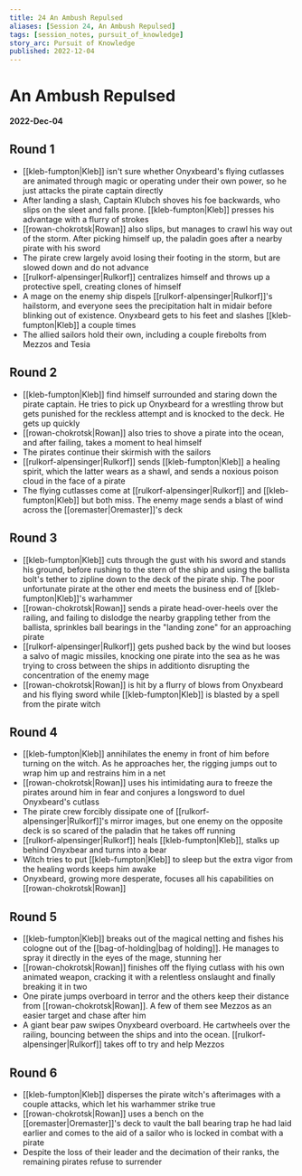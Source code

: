 ```yaml
---
title: 24 An Ambush Repulsed
aliases: [Session 24, An Ambush Repulsed]
tags: [session_notes, pursuit_of_knowledge]
story_arc: Pursuit of Knowledge
published: 2022-12-04
---
```

# An Ambush Repulsed
**2022-Dec-04**

## Round 1
- [[kleb-fumpton|Kleb]] isn't sure whether Onyxbeard's flying cutlasses are animated through magic or operating under their own power, so he just attacks the pirate captain directly
- After landing a slash, Captain Klubch shoves his foe backwards, who slips on the sleet and falls prone. [[kleb-fumpton|Kleb]] presses his advantage with a flurry of strokes
- [[rowan-chokrotsk|Rowan]] also slips, but manages to crawl his way out of the storm. After picking himself up, the paladin goes after a nearby pirate with his sword
- The pirate crew largely avoid losing their footing in the storm, but are slowed down and do not advance
- [[rulkorf-alpensinger|Rulkorf]] centralizes himself and throws up a protective spell, creating clones of himself
- A mage on the enemy ship dispels [[rulkorf-alpensinger|Rulkorf]]'s hailstorm, and everyone sees the precipitation halt in midair before blinking out of existence. Onyxbeard gets to his feet and slashes [[kleb-fumpton|Kleb]] a couple times
- The allied sailors hold their own, including a couple firebolts from Mezzos and Tesia

## Round 2
- [[kleb-fumpton|Kleb]] find himself surrounded and staring down the pirate captain. He tries to pick up Onyxbeard for a wrestling throw but gets punished for the reckless attempt and is knocked to the deck. He gets up quickly
- [[rowan-chokrotsk|Rowan]] also tries to shove a pirate into the ocean, and after failing, takes a moment to heal himself
- The pirates continue their skirmish with the sailors
- [[rulkorf-alpensinger|Rulkorf]] sends [[kleb-fumpton|Kleb]] a healing spirit, which the latter wears as a shawl, and sends a noxious poison cloud in the face of a pirate
- The flying cutlasses come at [[rulkorf-alpensinger|Rulkorf]] and [[kleb-fumpton|Kleb]] but both miss.  The enemy mage sends a blast of wind across the [[oremaster|Oremaster]]'s deck

## Round 3
- [[kleb-fumpton|Kleb]] cuts through the gust with his sword and stands his ground, before rushing to the stern of the ship and using the ballista bolt's tether to zipline down to the deck of the pirate ship. The poor unfortunate pirate at the other end meets the business end of [[kleb-fumpton|Kleb]]'s warhammer
- [[rowan-chokrotsk|Rowan]] sends a pirate head-over-heels over the railing, and failing to dislodge the nearby grappling tether from the ballista, sprinkles ball bearings in the "landing zone" for an approaching pirate
- [[rulkorf-alpensinger|Rulkorf]] gets pushed back by the wind but looses a salvo of magic missiles, knocking one pirate into the sea as he was trying to cross between the ships in additionto disrupting the concentration of the enemy mage
- [[rowan-chokrotsk|Rowan]] is hit by a flurry of blows from Onyxbeard and his flying sword while [[kleb-fumpton|Kleb]] is blasted by a spell from the pirate witch

## Round 4
- [[kleb-fumpton|Kleb]] annihilates the enemy in front of him before turning on the witch. As he approaches her, the rigging jumps out to wrap him up and restrains him in a net
- [[rowan-chokrotsk|Rowan]] uses his intimidating aura to freeze the pirates around him in fear and conjures a longsword to duel Onyxbeard's cutlass
- The pirate crew forcibly dissipate one of [[rulkorf-alpensinger|Rulkorf]]'s mirror images, but one enemy on the opposite deck is so scared of the paladin that he takes off running
- [[rulkorf-alpensinger|Rulkorf]] heals [[kleb-fumpton|Kleb]], stalks up behind Onyxbear and turns into a bear
- Witch tries to put [[kleb-fumpton|Kleb]] to sleep but the extra vigor from the healing words keeps him awake
- Onyxbeard, growing more desperate, focuses all his capabilities on [[rowan-chokrotsk|Rowan]]

## Round 5
- [[kleb-fumpton|Kleb]] breaks out of the magical netting and fishes his cologne out of the [[bag-of-holding|bag of holding]]. He manages to spray it directly in the eyes of the mage, stunning her
- [[rowan-chokrotsk|Rowan]] finishes off the flying cutlass with his own animated weapon, cracking it with a relentless onslaught and finally breaking it in two
- One pirate jumps overboard in terror and the others keep their distance from [[rowan-chokrotsk|Rowan]]. A few of them see Mezzos as an easier target and chase after him
- A giant bear paw swipes Onyxbeard overboard. He cartwheels over the railing, bouncing between the ships and into the ocean. [[rulkorf-alpensinger|Rulkorf]] takes off to try and help Mezzos

## Round 6
- [[kleb-fumpton|Kleb]] disperses the pirate witch's afterimages with a couple attacks, which let his warhammer strike true
- [[rowan-chokrotsk|Rowan]] uses a bench on the [[oremaster|Oremaster]]'s deck to vault the ball bearing trap he had laid earlier and comes to the aid of a sailor who is locked in combat with a pirate
- Despite the loss of their leader and the decimation of their ranks, the remaining pirates refuse to surrender